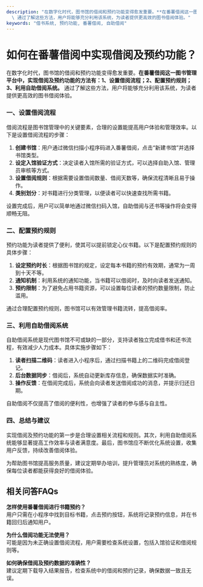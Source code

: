 ```yaml
---
description: "在数字化时代，图书馆的借阅和预约功能变得愈发重要。**在番薯借阅这一图书管理平台中，实现借阅及预约功能的方法有：1、设置借阅流程；2、配置预约规则；3、利用自助借阅系统。**\
  \ 通过了解这些方法，用户将能够充分利用该系统，为读者提供更高效的图书借阅体验。"
keywords: "借书系统, 预约功能, 番薯借阅, 自助借阅"
---
```

# 如何在番薯借阅中实现借阅及预约功能？

在数字化时代，图书馆的借阅和预约功能变得愈发重要。**在番薯借阅这一图书管理平台中，实现借阅及预约功能的方法有：1、设置借阅流程；2、配置预约规则；3、利用自助借阅系统。** 通过了解这些方法，用户将能够充分利用该系统，为读者提供更高效的图书借阅体验。

### 一、设置借阅流程 

借阅流程是图书馆管理中的关键要素，合理的设置能提高用户体验和管理效率。以下是设置借阅流程的步骤：

1. **创建书馆**：用户通过微信扫描小程序码进入番薯借阅，点击“新建书馆”并选择书馆类型。
2. **设定入馆验证方式**：决定读者入馆所需的验证方式，可以选择自助入馆、管理员审核等方式。
3. **设置借阅规则**：根据需要设置借阅数量、借阅天数等，确保流程清晰且易于操作。
4. **类别划分**：对书籍进行分类管理，以便读者可以快速查找所需书籍。

设置完成后，用户可以简单地通过微信扫码入馆，自助借阅与还书等操作将会变得顺畅无阻。

### 二、配置预约规则

预约功能为读者提供了便利，使其可以提前锁定心仪书籍。以下是配置预约规则的具体步骤：

1. **设定预约时长**：根据图书馆的规定，设定每本书籍的预约有效期，通常为一周到十天不等。
2. **通知机制**：利用系统的通知功能，当书籍可以借阅时，及时向读者发送通知。
3. **预约限制**：为了避免占用书籍资源，可以设置每位读者的预约数量限制，防止滥用。

通过合理配置预约规则，图书馆可以有效管理书籍流转，提高借阅率。

### 三、利用自助借阅系统

自助借阅系统是现代图书馆不可或缺的一部分，支持读者独立完成借书和还书流程，有效减少人力成本。具体实施步骤如下：

1. **读者扫描二维码**：读者进入小程序后，通过扫描书籍上的二维码完成借阅登记。
2. **后台数据同步**：借阅后，系统自动更新库存信息，确保数据实时准确。
3. **操作反馈**：在借阅完成后，系统会向读者发送借阅成功的消息，并提示归还日期。

自助借阅不仅提高了借阅的便利性，也增强了读者的参与感与自主性。

### 四、总结与建议

实现借阅及预约功能的第一步是合理设置相关流程和规则。其次，利用自助借阅系统能够显著提高工作效率与读者满意度。最后，图书馆应不断优化系统设置，收集用户反馈，持续改善借阅体验。

为帮助图书馆提高服务质量，建议定期举办培训，提升管理员对系统的熟练度，确保每位读者都能获得良好的借阅体验。

## 相关问答FAQs

**怎样使用番薯借阅进行书籍预约？**  
用户只需在小程序中找到目标书籍，点击预约按钮，系统将记录预约信息，并在书籍回归后通知用户。

**为什么借阅功能无法使用？**  
可能是因为未正确设置借阅流程，用户需要检查系统设置，包括入馆验证和借阅规则等。

**如何确保借阅及预约数据的准确性？**  
建议定期下载导入结果报告，检查系统中的借阅和预约记录，确保数据一致且无误。
